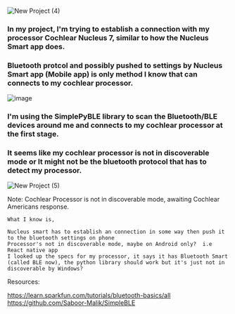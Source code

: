 ![New Project (4)](https://github.com/Saboor-Malik/cochlear-bluetooth/assets/47803678/e406af1c-b8f0-488d-97db-116f4b163708)

### In my project, I'm trying to establish a connection with my processor Cochlear Nucleus 7, similar to how the Nucleus Smart app does.  
### Bluetooth protcol and possibly pushed to settings by Nucleus Smart app (Mobile app) is only method I know that can connects to my cochlear processor.
![image](https://github.com/Saboor-Malik/cochlear-bluetooth/assets/47803678/89072867-a8a4-4319-a746-dbab879c36ea)

### I'm using the SimplePyBLE library to scan the Bluetooth/BLE devices around me and connects to my cochlear processor at the first stage.
### It seems like my cochlear processor is not in discoverable mode or It might not be the bluetooth protocol that has to detect my processor.
![New Project (5)](https://github.com/Saboor-Malik/cochlear-bluetooth/assets/47803678/3818c570-b6b3-42d5-a819-e802decbf80f)


Note: Cochlear Processor is not in discoverable mode, awaiting Cochlear Americans response.

    What I know is,

    Nucleus smart has to establish an connection in some way then push it to the bluetooth settings on phone
    Processor's not in discoverable mode, maybe on Android only?  i.e React native app
    I looked up the specs for my processor, it says it has Bluetooth Smart (called BLE now), the python library should work but it's just not in discoverable by Windows?

Resources:

https://learn.sparkfun.com/tutorials/bluetooth-basics/all
https://github.com/Saboor-Malik/SimpleBLE
